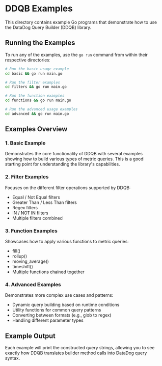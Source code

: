 # DDQB Examples

This directory contains example Go programs that demonstrate how to use the DataDog Query Builder (DDQB) library.

## Running the Examples

To run any of the examples, use the `go run` command from within their respective directories:

```bash
# Run the basic usage example
cd basic && go run main.go

# Run the filter examples
cd filters && go run main.go

# Run the function examples
cd functions && go run main.go

# Run the advanced usage examples
cd advanced && go run main.go
```

## Examples Overview

### 1. Basic Example

Demonstrates the core functionality of DDQB with several examples showing how to build various types of metric queries. This is a good starting point for understanding the library's capabilities.

### 2. Filter Examples

Focuses on the different filter operations supported by DDQB:
- Equal / Not Equal filters
- Greater Than / Less Than filters
- Regex filters
- IN / NOT IN filters
- Multiple filters combined

### 3. Function Examples

Showcases how to apply various functions to metric queries:
- fill()
- rollup()
- moving_average()
- timeshift()
- Multiple functions chained together

### 4. Advanced Examples

Demonstrates more complex use cases and patterns:
- Dynamic query building based on runtime conditions
- Utility functions for common query patterns
- Converting between formats (e.g., glob to regex)
- Handling different parameter types

## Example Output

Each example will print the constructed query strings, allowing you to see exactly how DDQB translates builder method calls into DataDog query syntax.